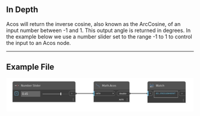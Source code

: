 ## In Depth
Acos will return the inverse cosine, also known as the ArcCosine, of an input number between -1 and 1. This output angle is returned in degrees. In the example below we use a number slider set to the range -1 to 1 to control the input to an Acos node.
___
## Example File

![Acos](./DSCore.Math.Acos_img.jpg)

